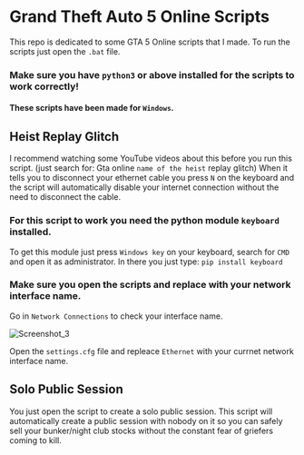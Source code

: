 # Grand Theft Auto 5 Online Scripts
This repo is dedicated to some GTA 5 Online scripts that I made.
To run the scripts just open the `.bat` file.

### Make sure you have `python3` or above installed for the scripts to work correctly!

#### These scripts have been made for `Windows`.

## Heist Replay Glitch
I recommend watching some YouTube videos about this before you run this script. (just search for: Gta online `name of the heist` replay glitch)
 When it tells you to disconnect your ethernet cable you press `N` on the keyboard and the script will automatically disable your internet connection without the need to disconnect the cable.

### For this script to work you need the python module `keyboard` installed.
To get this module just press `Windows key` on your keyboard, search for `CMD` and open it as administrator.
In there you just type: `pip install keyboard`

### Make sure you open the scripts and replace with your network interface name.
Go in `Network Connections` to check your interface name.

![Screenshot_3](https://user-images.githubusercontent.com/34041519/142474129-5318cb2a-42f4-4c9f-9dd2-f756af372567.png)

Open the `settings.cfg` file and repleace `Ethernet` with your currnet network interface name.

## Solo Public Session
You just open the script to create a solo public session. This script will automatically create a public session with nobody on it so you can safely sell your bunker/night club stocks without the constant fear of griefers coming to kill.
